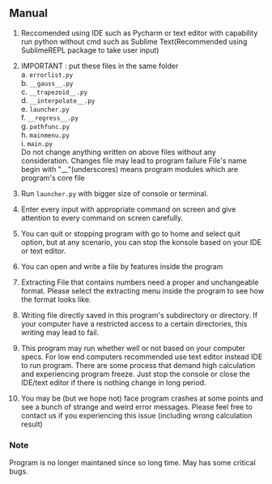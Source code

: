 ## Manual

1. Reccomended using IDE such as Pycharm or text editor with capability run python without cmd such as Sublime Text(Recommended using SublimeREPL package to take user input) 

2. IMPORTANT : put these files in the same folder  
	a. `errorlist.py`  
	b. `__gauss__.py`  
	c. `__trapezoid__.py`  
	d. `__interpolate__.py`  
	e. `launcher.py`  
	f. `__regress__.py`  
	g. `pathfunc.py`  
	h. `mainmenu.py`  
	i. `main.py`  
   Do not change anything written on above files without any consideration. Changes file may lead to program failure
   File's name begin with "\_\_"(underscores) means program modules which are program's core file 

3. Run `launcher.py` with bigger size of console or terminal.

4. Enter every input with appropriate command on screen and give attention to every command on screen carefully.  

5. You can quit or stopping program with go to home and select quit option, but at any scenario, you can stop the konsole based on your IDE or text editor.  

6. You can open and write a file by features inside the program  

7. Extracting File that contains numbers need a proper and unchangeable format. Please select the extracting menu inside the program to see how the format looks like.  

8. Writing file directly saved in this program's subdirectory or directory. If your computer have a restricted access to a certain directories, this writing may lead to fail.  

9. This program may run whether well or not based on your computer specs. For low end computers recommended use text editor instead IDE to run program. There are some process that demand high calculation and experiencing program freeze. Just stop the console or close the IDE/text editor if there is nothing change in long period.  

10. You may be (but we hope not) face program crashes at some points and see a bunch of strange and weird error messages. Please feel free to contact us if you experiencing this issue (including wrong calculation result)


### Note
  
Program is no longer maintaned since so long time. May has some critical bugs. 

